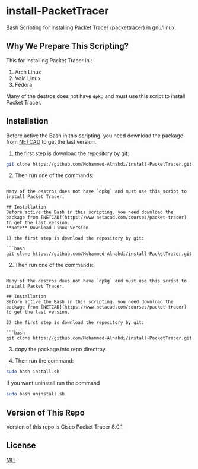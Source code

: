 # install-PacketTracer
Bash Scripting for installing Packet Tracer (packettracer) in gnu/linux.

## Why We Prepare This Scripting?
This for installing Packet Tracer in : 

1) Arch Linux
2) Void Linux
3) Fedora

Many of the destros does not have `dpkg` and must use this script to install Packet Tracer. 

## Installation 
Before active the Bash in this scripting. you need download the package from [NETCAD](https://www.netacad.com/courses/packet-tracer) to get the last version. 

1) the first step is download the repository by git:

```bash
git clone https://github.com/Mohammed-Alnahdi/install-PacketTracer.git
```

2) Then run one of the commands: 

```bash3) Fedora

Many of the destros does not have `dpkg` and must use this script to install Packet Tracer. 

## Installation 
Before active the Bash in this scripting. you need download the package from [NETCAD](https://www.netacad.com/courses/packet-tracer) to get the last version. 
**Note** Download Linux Version 

1) the first step is download the repository by git:

```bash
git clone https://github.com/Mohammed-Alnahdi/install-PacketTracer.git
```

2) Then run one of the commands: 

```bash3) Fedora

Many of the destros does not have `dpkg` and must use this script to install Packet Tracer. 

## Installation 
Before active the Bash in this scripting. you need download the package from [NETCAD](https://www.netacad.com/courses/packet-tracer) to get the last version. 

2) the first step is download the repository by git:

```bash
git clone https://github.com/Mohammed-Alnahdi/install-PacketTracer.git
```
3) copy the package into repo directroy.

4) Then run the command: 

```bash
sudo bash install.sh
```

If you want uninstall run the command 

```bash
sudo bash uninstall.sh
```

## Version of This Repo 
Version of this repo is Cisco Packet Tracer 8.0.1

## License
[MIT](https://choosealicense.com/licenses/mit/)
